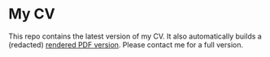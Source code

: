 # My CV

This repo contains the latest version of my CV. It also automatically builds a (redacted)
[rendered PDF version](https://sgeisler.github.io/cv/main.pdf). Please contact me for a full version.